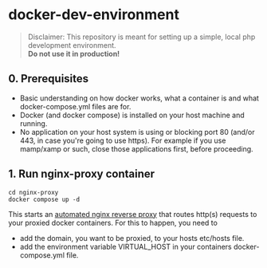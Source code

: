 # docker-dev-environment

> Disclaimer: This repository is meant for setting up a simple, local php development environment. <br>__Do not use it in production!__

## 0. Prerequisites

- Basic understanding on how docker works, what a container is and what docker-compose.yml files are for.
- Docker (and docker compose) is installed on your host machine and running.
- No application on your host system is using or blocking port 80 (and/or 443, in case you're going to use https). For example if you use mamp/xamp or such, close those applications first, before proceeding.

## 1. Run nginx-proxy container

```
cd nginx-proxy
docker compose up -d
```

This starts an [automated nginx reverse proxy](https://hub.docker.com/r/jwilder/nginx-proxy) that routes http(s) requests to your proxied docker containers. 
For this to happen, you need to 
- add the domain, you want to be proxied, to your hosts etc/hosts file.
- add the environment variable VIRTUAL_HOST in your containers docker-compose.yml file.


